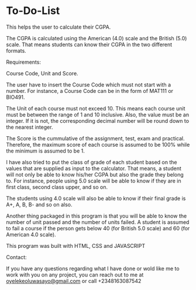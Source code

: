 # To-Do-List

This helps the user to calculate their CGPA.

The CGPA is calculated using the American (4.0) scale and the British (5.0) scale. That means students can know their CGPA in the two different formats.


Requirements:

Course Code, Unit and Score.

The user have to insert the Course Code which must not start with a number. For instance, a Course Code can be in the form of MAT111 or BIO491.

The Unit of each course must not exceed 10. This means each course unit must be between the range of 1 and 10 inclusive. Also, the value must be an integer. If it is not, the corresponding decimal number will be round down to the nearest integer.

The Score is the cummulative of the assignment, test, exam and practical. Therefore, the maximum score of each course is assumed to be 100% while the minimum is assumed to be 1.


I have also tried to put the class of grade of each student based on the values that are supplied as input to the calculator. That means, a student will not only be able to know his/her CGPA but also the grade they belong to. For instance, people using 5.0 scale will be able to know if they are in first class, second class upper, and so on.

The students using 4.0 scale will also be able to know if their final grade is A+, A, B, B- and so on also.

Another thing packaged in this program is that you will be able to know the number of unit passed and the number of units failed. A student is assumed to fail a course if the person gets below 40 (for British 5.0 scale) and 60 (for American 4.0 scale).


This program was built with HTML, CSS and JAVASCRIPT


Contact:

If you have any questions regarding what I have done or wold like me to work with you on any project, you can reach out to me at oyelekeoluwasayo@gmail.com or call +2348163087542

